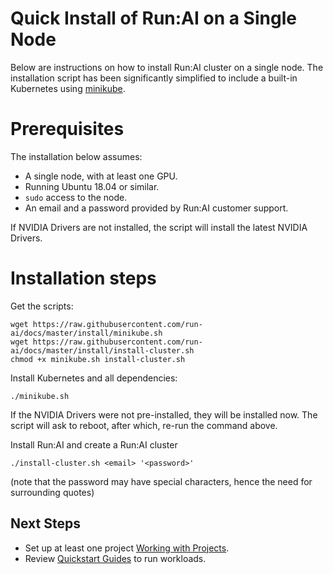 # Quick Install of Run:AI on a Single Node

Below are instructions on how to install Run:AI cluster on a single node. The installation script has been significantly simplified to include a built-in Kubernetes using [minikube](https://minikube.sigs.k8s.io/docs/). 

# Prerequisites 

The installation below assumes:

* A single node, with at least one GPU.
* Running Ubuntu 18.04 or similar.
* `sudo` access to the node.
* An email and a password provided by Run:AI customer support.

If NVIDIA Drivers are not installed, the script will install the latest NVIDIA Drivers.


# Installation steps

Get the scripts:

``` shell
wget https://raw.githubusercontent.com/run-ai/docs/master/install/minikube.sh
wget https://raw.githubusercontent.com/run-ai/docs/master/install/install-cluster.sh
chmod +x minikube.sh install-cluster.sh
```

Install Kubernetes and all dependencies:

```
./minikube.sh
```

If the NVIDIA Drivers were not pre-installed, they will be installed now. The script will ask to reboot, after which, re-run the command above. 

Install Run:AI and create a Run:AI cluster
```
./install-cluster.sh <email> '<password>'
```

(note that the password may have special characters, hence the need for surrounding quotes)



## Next Steps

* Set up at least one project [Working with Projects](../Admin-User-Interface-Setup/Working-with-Projects.md).
* Review [Quickstart Guides](../../Researcher/Walkthroughs/Run-AI-Walkthroughs.md) to run workloads. 
